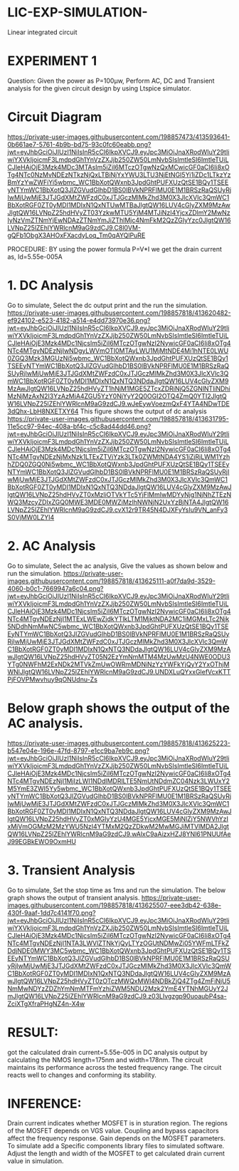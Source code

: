 # LIC-EXP-SIMULATION-
Linear integrated circuit 
# EXPERIMENT 1
Question: Given the power as P=100µw, Perform AC, DC and Transient analysis for the given circuit design by using Ltspice simulator.
# Circuit Diagram
https://private-user-images.githubusercontent.com/198857473/413593641-0b661ae7-5761-4b9b-bd75-93c0fc60eabb.png?jwt=eyJhbGciOiJIUzI1NiIsInR5cCI6IkpXVCJ9.eyJpc3MiOiJnaXRodWIuY29tIiwiYXVkIjoicmF3LmdpdGh1YnVzZXJjb250ZW50LmNvbSIsImtleSI6ImtleTUiLCJleHAiOjE3Mzk4MDc3MTAsIm5iZiI6MTczOTgwNzQxMCwicGF0aCI6Ii8xOTg4NTc0NzMvNDEzNTkzNjQxLTBiNjYxYWU3LTU3NjEtNGI5Yi1iZDc1LTkzYzBmYzYwZWFiYi5wbmc_WC1BbXotQWxnb3JpdGhtPUFXUzQtSE1BQy1TSEEyNTYmWC1BbXotQ3JlZGVudGlhbD1BS0lBVkNPRFlMU0E1M1BRSzRaQSUyRjIwMjUwMjE3JTJGdXMtZWFzdC0xJTJGczMlMkZhd3M0X3JlcXVlc3QmWC1BbXotRGF0ZT0yMDI1MDIxN1QxNTUwMTBaJlgtQW16LUV4cGlyZXM9MzAwJlgtQW16LVNpZ25hdHVyZT03YzkwMTU5YjM4MTJiNzI4YjcxZDlmY2MwNzIyNzVmZTNmYjEwNDAzZTNmYmJiZThlMjc4NmFkM2QzZGIyYzc0JlgtQW16LVNpZ25lZEhlYWRlcnM9aG9zdCJ9.C8l0VM-gQFb1ObgX3AHOxFXacdyLoq_Tm0qAYQlPuRE

PROCEDURE:
BY using the power formula P=V*I we get the drain current as, Id=5.55e-005A

# 1. DC Analysis
Go to simulate, Select the dc output print and the run the simulation.
https://private-user-images.githubusercontent.com/198857818/413620482-ef924102-e523-4182-a514-e4dd73970e36.png?jwt=eyJhbGciOiJIUzI1NiIsInR5cCI6IkpXVCJ9.eyJpc3MiOiJnaXRodWIuY29tIiwiYXVkIjoicmF3LmdpdGh1YnVzZXJjb250ZW50LmNvbSIsImtleSI6ImtleTUiLCJleHAiOjE3Mzk4MDc1NjcsIm5iZiI6MTczOTgwNzI2NywicGF0aCI6Ii8xOTg4NTc4MTgvNDEzNjIwNDgyLWVmOTI0MTAyLWU1MjMtNDE4Mi1hNTE0LWU0ZGQ3Mzk3MGUzNi5wbmc_WC1BbXotQWxnb3JpdGhtPUFXUzQtSE1BQy1TSEEyNTYmWC1BbXotQ3JlZGVudGlhbD1BS0lBVkNPRFlMU0E1M1BRSzRaQSUyRjIwMjUwMjE3JTJGdXMtZWFzdC0xJTJGczMlMkZhd3M0X3JlcXVlc3QmWC1BbXotRGF0ZT0yMDI1MDIxN1QxNTQ3NDdaJlgtQW16LUV4cGlyZXM9MzAwJlgtQW16LVNpZ25hdHVyZT1hNjM1MGE5ZTcxZDRiNjQ5ZGNlNTliNDhiMzNjMzAxN2I3YzAzMjA4ZGU5YzY0NjYyY2Q0OGI2OTQ4ZmQ0YTI2JlgtQW16LVNpZ25lZEhlYWRlcnM9aG9zdCJ9.wJeEywVoezmQxF4YTA4NDwTDE3dQhx-LbH8NXETXY64
This figure shows the output of dc analysis
https://private-user-images.githubusercontent.com/198857818/413631795-11e5cc97-94ec-408a-bf4c-c5c8ad44dd46.png?jwt=eyJhbGciOiJIUzI1NiIsInR5cCI6IkpXVCJ9.eyJpc3MiOiJnaXRodWIuY29tIiwiYXVkIjoicmF3LmdpdGh1YnVzZXJjb250ZW50LmNvbSIsImtleSI6ImtleTUiLCJleHAiOjE3Mzk4MDc1NjcsIm5iZiI6MTczOTgwNzI2NywicGF0aCI6Ii8xOTg4NTc4MTgvNDEzNjMxNzk1LTExZTVjYzk3LTk0ZWMtNDA4YS1iZjRjLWM1YzhhZDQ0ZGQ0Ni5wbmc_WC1BbXotQWxnb3JpdGhtPUFXUzQtSE1BQy1TSEEyNTYmWC1BbXotQ3JlZGVudGlhbD1BS0lBVkNPRFlMU0E1M1BRSzRaQSUyRjIwMjUwMjE3JTJGdXMtZWFzdC0xJTJGczMlMkZhd3M0X3JlcXVlc3QmWC1BbXotRGF0ZT0yMDI1MDIxN1QxNTQ3NDdaJlgtQW16LUV4cGlyZXM9MzAwJlgtQW16LVNpZ25hdHVyZT0xMzliOTVkYTc5YjFlMmIwMDYyNjg1NjNhZTEzNWQ3MzcyZDIxZGQ0MWE3MDE0MWZiMzlhNWNjN2UxYzBjNTA4JlgtQW16LVNpZ25lZEhlYWRlcnM9aG9zdCJ9.cvX12r9TR45N4DJXFyYsIu9VN_anFy3S0VjMW0LZYI4
# 2. AC Analysis
Go to simulate, Select the ac analysis, Give the values as shown below and run the simulation.
https://private-user-images.githubusercontent.com/198857818/413625111-a0f7da9d-3529-4060-b0c1-7669947a6c04.png?jwt=eyJhbGciOiJIUzI1NiIsInR5cCI6IkpXVCJ9.eyJpc3MiOiJnaXRodWIuY29tIiwiYXVkIjoicmF3LmdpdGh1YnVzZXJjb250ZW50LmNvbSIsImtleSI6ImtleTUiLCJleHAiOjE3Mzk4MDc1NjcsIm5iZiI6MTczOTgwNzI2NywicGF0aCI6Ii8xOTg4NTc4MTgvNDEzNjI1MTExLWEwZjdkYTlkLTM1MjktNDA2MC1iMGMxLTc2Njk5NDdhNmMwNC5wbmc_WC1BbXotQWxnb3JpdGhtPUFXUzQtSE1BQy1TSEEyNTYmWC1BbXotQ3JlZGVudGlhbD1BS0lBVkNPRFlMU0E1M1BRSzRaQSUyRjIwMjUwMjE3JTJGdXMtZWFzdC0xJTJGczMlMkZhd3M0X3JlcXVlc3QmWC1BbXotRGF0ZT0yMDI1MDIxN1QxNTQ3NDdaJlgtQW16LUV4cGlyZXM9MzAwJlgtQW16LVNpZ25hdHVyZT05N2EzYmNmMTM4MzUwMzU4NWE0ODU3YTg0NWFhM2ExNDk2MTVkZmUwOWRmMDNiNzYzYWFkYjQyY2YxOThjMWNlJlgtQW16LVNpZ25lZEhlYWRlcnM9aG9zdCJ9.UNDXLuQYxxGlefVcxKTTPjFOVPMwvhuy9qONUdnu-Zs
# Below graph shows the output of the AC analysis.

https://private-user-images.githubusercontent.com/198857818/413625223-b547e04e-196e-47fd-8797-e1cc9ba7eb9c.png?jwt=eyJhbGciOiJIUzI1NiIsInR5cCI6IkpXVCJ9.eyJpc3MiOiJnaXRodWIuY29tIiwiYXVkIjoicmF3LmdpdGh1YnVzZXJjb250ZW50LmNvbSIsImtleSI6ImtleTUiLCJleHAiOjE3Mzk4MDc1NjcsIm5iZiI6MTczOTgwNzI2NywicGF0aCI6Ii8xOTg4NTc4MTgvNDEzNjI1MjIzLWI1NDdlMDRlLTE5NmUtNDdmZC04Nzk3LWUxY2M5YmE3ZWI5Yy5wbmc_WC1BbXotQWxnb3JpdGhtPUFXUzQtSE1BQy1TSEEyNTYmWC1BbXotQ3JlZGVudGlhbD1BS0lBVkNPRFlMU0E1M1BRSzRaQSUyRjIwMjUwMjE3JTJGdXMtZWFzdC0xJTJGczMlMkZhd3M0X3JlcXVlc3QmWC1BbXotRGF0ZT0yMDI1MDIxN1QxNTQ3NDdaJlgtQW16LUV4cGlyZXM9MzAwJlgtQW16LVNpZ25hdHVyZT0xMGIyYzU4MGE5YjcxMGE5MjNlZjY5NWVhYzIxMjVmOGMzM2MzYWU5NzI4YTMxM2QzZDkwM2MwMGJiMTVlMDA2JlgtQW16LVNpZ25lZEhlYWRlcnM9aG9zdCJ9.wAlxC9aAizxHZJ8YNl61PNUUfAeJ99EGBkEWO9OxmHU
# 3. Transient Analysis
Go to simulate, Set the stop time as 1ms and run the simulation. The below graph shows the output of transient analysis.
https://private-user-images.githubusercontent.com/198857818/413625507-eee3db42-638e-430f-9aaf-1dd7c4141f70.png?jwt=eyJhbGciOiJIUzI1NiIsInR5cCI6IkpXVCJ9.eyJpc3MiOiJnaXRodWIuY29tIiwiYXVkIjoicmF3LmdpdGh1YnVzZXJjb250ZW50LmNvbSIsImtleSI6ImtleTUiLCJleHAiOjE3Mzk4MDc1NjcsIm5iZiI6MTczOTgwNzI2NywicGF0aCI6Ii8xOTg4NTc4MTgvNDEzNjI1NTA3LWVlZTNkYjQyLTYzOGUtNDMwZi05YWFmLTFkZDdjNDE0MWY3MC5wbmc_WC1BbXotQWxnb3JpdGhtPUFXUzQtSE1BQy1TSEEyNTYmWC1BbXotQ3JlZGVudGlhbD1BS0lBVkNPRFlMU0E1M1BRSzRaQSUyRjIwMjUwMjE3JTJGdXMtZWFzdC0xJTJGczMlMkZhd3M0X3JlcXVlc3QmWC1BbXotRGF0ZT0yMDI1MDIxN1QxNTQ3NDdaJlgtQW16LUV4cGlyZXM9MzAwJlgtQW16LVNpZ25hdHVyZT0zOTczMWQxMWI4NDBkZjQ4ZTg4ZmFiNjU5NmMwNDYzZDZhYmNmMTFmYzhiZWM5NDU2Mzk2YmE4YTNhMGUyY2JmJlgtQW16LVNpZ25lZEhlYWRlcnM9aG9zdCJ9.z03LIvgzgp90uoaubP4sa-ZciXTgXfraPHgNZ4n-X4w
# RESULT:
got the calculated drain current=5.55e-005 in DC analysis output by calculating the NMOS length=175nm and width=178nm.
The circuit maintains its performance across the tested frequency range.
The circuit reacts well to changes and conforming its stability.
 # INFERENCE:
Drain current indicates whether MOSFET is in sturation region.
The regions of the MOSFET depends on VGS value.
Coupling and bypass capacitors affect the frequency response.
Gain depends on the MOSFET parameters.
To simulate add a Specific components library files to simulated software.
Adjust the length and width of the MOSFET to get calculated drain current value in simulation.



